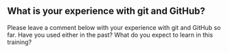 ## What is your experience with git and GitHub?

Please leave a comment below with your experience with git and GitHub so far.
Have you used either in the past? What do you expect to learn in this training?